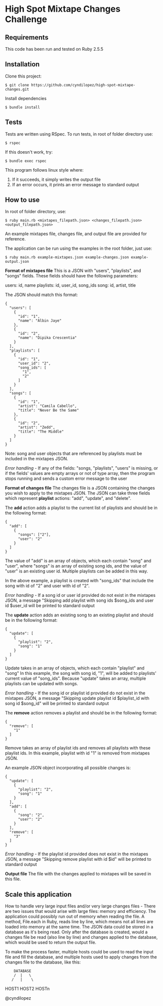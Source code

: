 # High Spot Mixtape Changes Challenge

## Requirements
This code has been run and tested on Ruby 2.5.5

## Installation
Clone this project:
```
$ git clone https://github.com/cyndilopez/high-spot-mixtape-changes.git
```
Install dependencies

```
$ bundle install
```

## Tests
Tests are written using RSpec. To run tests, in root of folder directory use:

```
$ rspec
```

If this doesn't work, try:

```
$ bundle exec rspec
```

This program follows linux style where:
1. If it succeeds, it simply writes the output file
2. If an error occurs, it prints an error message to standard output

## How to use

In root of folder directory, use:

```
$ ruby main.rb <mixtapes_filepath.json> <changes_filepath.json> <output_filepath.json>
```

An example mixtapes file, changes file, and output file are provided for reference.

The application can be run using the examples in the root folder, just use:

```
$ ruby main.rb example-mixtapes.json example-changes.json example-output.json
```

**Format of mixtapes file**
This is a JSON with "users", "playlists", and "songs" fields.
These fields should have the following parameters:

users: id, name
playlists: id, user_id, song_ids
song: id, artist, title

The JSON should match this format:
```
{
  "users": [
    {
      "id": "1",
      "name": "Albin Jaye"
    },
    {
      "id": "2",
      "name": "Dipika Crescentia"
    }
  ],
  "playlists": [
    {
      "id": "1",
      "user_id": "2",
      "song_ids": [
        "1",
        "2"
      ]
    }
  ],
  "songs": [
    {
      "id": "1",
      "artist": "Camila Cabello",
      "title": "Never Be the Same"
    },
    {
      "id": "2",
      "artist": "Zedd",
      "title": "The Middle"
    }
  ]
}

```
Note: song and user objects that are referenced by playlists must be included in the mixtapes JSON.

*Error handling* - If any of the fields: "songs, "playlists", "users" is missing, or if the fields' values are empty arrays or not of type array, then the program stops running and sends a custom error message to the user

**Format of changes file**
The changes file is a JSON containing the changes you wish to apply to the mixtapes JSON. The JSON can take three fields which represent **playlist** actions: "add", "update", and "delete".

The **add** action adds a playlist to the current list of playlists and should be in the following format:

```
{
  "add": [
    {
      "songs": ["2"],
      "user": "2"
    }
  ]
}
```

The value of "add" is an array of objects, which each contain "song" and "user", where "songs" is an array of existing song ids, and the value of "user" is an existing user id. Multiple playlists can be added in this way.

In the above example, a playlist is created with "song_ids" that include the song with id of "2" and user with id of "2".

*Error handling* - If a song id or user id provided do not exist in the mixtapes JSON, a message "Skipping add playlist with song ids $song_ids and user id $user_id will be printed to standard output

The **update** action adds an existing song to an existing playlist and should be in the following format:

```
{
  "update": [
    {
      "playlist": "2",
      "song": "1"
    }
  ]
}
```

Update takes in an array of objects, which each contain "playlist" and "song" In this example, the song with song id, "1", will be added to playlists' current value of "song_ids". Because "update" takes an array, multiple playlists can be updated with songs.

*Error handling* - If the song id or playlist id provided do not exist in the mixtapes JSON, a message "Skipping update playlist id $playlist_id with song id $song_id" will be printed to standard output

The **remove** action removes a playlist and should be in the following format:

```
{
  "remove": [
    "1"
  ]
}
```

Remove takes an array of playlist ids and removes all playlists with these playlist ids. In this example, playlist with id "1" is removed from mixtapes JSON.

An example JSON object incorporating all possible changes is:

```
{
  "update": [
    {
      "playlist": "2",
      "song": "1"
    }
  ],
  "add": [
    {
      "song": "2",
      "user": "2"
    }
  ],
  "remove": [
    "3"
  ]
}
```

*Error handling* - If the playlist id provided does not exist in the mixtapes JSON, a message "Skipping remove playlist with id $id" will be printed to standard output

**Output file**
The file with the changes applied to mixtapes will be saved in this file.

## Scale this application
How to handle very large input files and/or very large changes files -
There are two issues that would arise with large files: memory and efficiency. The application could possibly run out of memory when reading the file. A method, File.each in Ruby, reads line by line, which means not all lines are loaded into memory at the same time. The JSON data could be stored in a database as it's being read. Only after the database is created, would a changes file be read (also line by line) and changes applied to the database, which would be used to return the output file.

To make the process faster, multiple hosts could be used to read the input file and fill the database, and multiple hosts used to apply changes from the changes file to the database, like this:

        DATABASE
        /  |   \
       /   |    \
   HOST1 HOST2  HOSTn


@cyndilopez